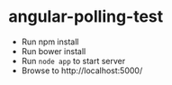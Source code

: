 angular-polling-test
====================

* Run npm install
* Run bower install
* Run `node app` to start server
* Browse to http://localhost:5000/
